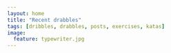 ```yaml
---
layout: home
title: "Recent drabbles"
tags: [dribbles, drabbles, posts, exercises, katas]
image:
  feature: typewriter.jpg
---
```

